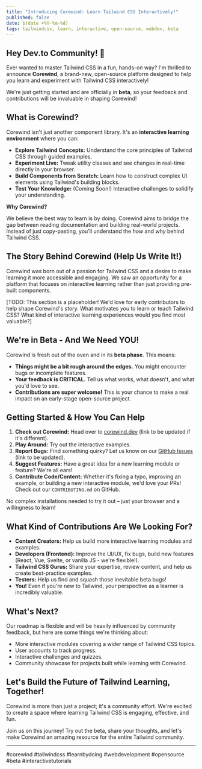 ```yaml
---
title: "Introducing Corewind: Learn Tailwind CSS Interactively!"
published: false
date: $(date +%Y-%m-%d)
tags: tailwindcss, learn, interactive, open-source, webdev, beta
---
```


## Hey Dev.to Community! 👋

Ever wanted to master Tailwind CSS in a fun, hands-on way? I'm thrilled to announce **Corewind**, a brand-new, open-source platform designed to help you learn and experiment with Tailwind CSS interactively!

We're just getting started and are officially in **beta**, so your feedback and contributions will be invaluable in shaping Corewind!

## What is Corewind?

Corewind isn't just another component library. It's an **interactive learning environment** where you can:

*   **Explore Tailwind Concepts:** Understand the core principles of Tailwind CSS through guided examples.
*   **Experiment Live:** Tweak utility classes and see changes in real-time directly in your browser.
*   **Build Components from Scratch:** Learn how to construct complex UI elements using Tailwind's building blocks.
*   **Test Your Knowledge:** (Coming Soon!) Interactive challenges to solidify your understanding.

**Why Corewind?**

We believe the best way to learn is by doing. Corewind aims to bridge the gap between reading documentation and building real-world projects. Instead of just copy-pasting, you'll understand the *how* and *why* behind Tailwind CSS.

## The Story Behind Corewind (Help Us Write It!)

Corewind was born out of a passion for Tailwind CSS and a desire to make learning it more accessible and engaging. We saw an opportunity for a platform that focuses on interactive learning rather than just providing pre-built components.

[TODO: This section is a placeholder! We'd love for early contributors to help shape Corewind's story. What motivates *you* to learn or teach Tailwind CSS? What kind of interactive learning experiences would you find most valuable?]

## We're in Beta - And We Need YOU!

Corewind is fresh out of the oven and in its **beta phase**. This means:

*   **Things might be a bit rough around the edges.** You might encounter bugs or incomplete features.
*   **Your feedback is CRITICAL.** Tell us what works, what doesn't, and what you'd love to see.
*   **Contributions are super welcome!** This is your chance to make a real impact on an early-stage open-source project.

## Getting Started & How You Can Help

1.  **Check out Corewind:** Head over to [corewind.dev](https://corewind.dev) (link to be updated if it's different).
2.  **Play Around:** Try out the interactive examples.
3.  **Report Bugs:** Find something quirky? Let us know on our [GitHub Issues](https://github.com/your-repo-link/issues) (link to be updated).
4.  **Suggest Features:** Have a great idea for a new learning module or feature? We're all ears!
5.  **Contribute Code/Content:** Whether it's fixing a typo, improving an example, or building a new interactive module, we'd love your PRs! Check out our `CONTRIBUTING.md` on GitHub.

No complex installations needed to try it out – just your browser and a willingness to learn!

## What Kind of Contributions Are We Looking For?

*   **Content Creators:** Help us build more interactive learning modules and examples.
*   **Developers (Frontend):** Improve the UI/UX, fix bugs, build new features (React, Vue, Svelte, or vanilla JS - we're flexible!).
*   **Tailwind CSS Gurus:** Share your expertise, review content, and help us create best-practice examples.
*   **Testers:** Help us find and squash those inevitable beta bugs!
*   **You!** Even if you're new to Tailwind, your perspective as a learner is incredibly valuable.

## What's Next?

Our roadmap is flexible and will be heavily influenced by community feedback, but here are some things we're thinking about:

*   More interactive modules covering a wider range of Tailwind CSS topics.
*   User accounts to track progress.
*   Interactive challenges and quizzes.
*   Community showcase for projects built while learning with Corewind.

## Let's Build the Future of Tailwind Learning, Together!

Corewind is more than just a project; it's a community effort. We're excited to create a space where learning Tailwind CSS is engaging, effective, and fun.

Join us on this journey! Try out the beta, share your thoughts, and let's make Corewind an amazing resource for the entire Tailwind community.

---

#corewind #tailwindcss #learnbydoing #webdevelopment #opensource #beta #interactivetutorials
